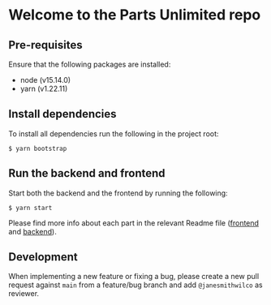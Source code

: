 # Welcome to the Parts Unlimited repo

## Pre-requisites

Ensure that the following packages are installed:

- node (v15.14.0)
- yarn (v1.22.11)

## Install dependencies

To install all dependencies run the following in the project root:

```
$ yarn bootstrap
```

## Run the backend and frontend

Start both the backend and the frontend by running the following:

```
$ yarn start
```

Please find more info about each part in the relevant Readme file ([frontend](frontend/readme.md) and [backend](backend/README.md)).

## Development

When implementing a new feature or fixing a bug, please create a new pull request against `main` from a feature/bug branch and add `@janesmithwilco` as reviewer.

